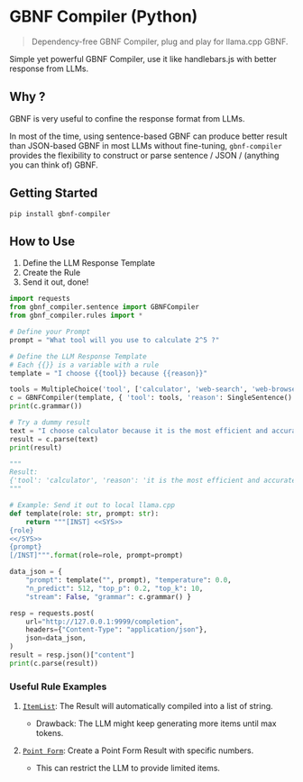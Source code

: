 # GBNF Compiler (Python)

> Dependency-free GBNF Compiler, plug and play for llama.cpp GBNF.

Simple yet powerful GBNF Compiler, use it like handlebars.js with better response from LLMs.

## Why ?

GBNF is very useful to confine the response format from LLMs.

In most of the time, using sentence-based GBNF can produce better result than JSON-based GBNF in most LLMs without fine-tuning, `gbnf-compiler` provides the flexibility to construct or parse sentence / JSON / (anything you can think of) GBNF.

## Getting Started

`pip install gbnf-compiler`

## How to Use

1. Define the LLM Response Template
2. Create the Rule
3. Send it out, done!

```python
import requests
from gbnf_compiler.sentence import GBNFCompiler
from gbnf_compiler.rules import *

# Define your Prompt
prompt = "What tool will you use to calculate 2^5 ?"

# Define the LLM Response Template
# Each {{}} is a variable with a rule
template = "I choose {{tool}} because {{reason}}"

tools = MultipleChoice('tool', ['calculator', 'web-search', 'web-browse'])
c = GBNFCompiler(template, { 'tool': tools, 'reason': SingleSentence() })
print(c.grammar())

# Try a dummy result
text = "I choose calculator because it is the most efficient and accurate way to calculate 2^5."
result = c.parse(text)
print(result)

"""
Result: 
{'tool': 'calculator', 'reason': 'it is the most efficient and accurate way to calculate 2^5.'}
"""

# Example: Send it out to local llama.cpp
def template(role: str, prompt: str):
    return """[INST] <<SYS>>
{role}
<</SYS>>
{prompt}
[/INST]""".format(role=role, prompt=prompt)

data_json = {
    "prompt": template("", prompt), "temperature": 0.0,
    "n_predict": 512, "top_p": 0.2, "top_k": 10,
    "stream": False, "grammar": c.grammar() }

resp = requests.post(
    url="http://127.0.0.1:9999/completion",
    headers={"Content-Type": "application/json"},
    json=data_json,
)
result = resp.json()["content"]
print(c.parse(result))
```

### Useful Rule Examples

1. [`ItemList`](./examples/item_list.py): The Result will automatically compiled into a list of string.
    - Drawback: The LLM might keep generating more items until max tokens.

2. [`Point Form`](./examples/point_form.py): Create a Point Form Result with specific numbers.
    - This can restrict the LLM to provide limited items.